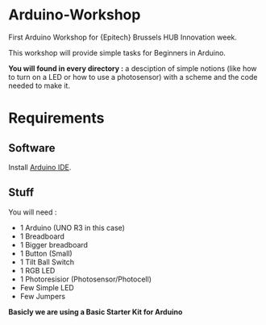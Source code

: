 # Arduino-Workshop

First Arduino Workshop for {Epitech} Brussels HUB Innovation week.

This workshop will provide simple tasks for Beginners in Arduino.

**You will found in every directory :** a desciption of simple notions (like how to turn on a LED or how to use a photosensor) with a scheme and the code needed to make it.

# Requirements

## Software

Install [Arduino IDE](https://www.arduino.cc/en/main/software).

## Stuff

You will need :
* 1 Arduino (UNO R3 in this case)
* 1 Breadboard
* 1 Bigger breadboard
* 1 Button (Small)
* 1 Tilt Ball Switch
* 1 RGB LED
* 1 Photoresisior (Photosensor/Photocell)
* Few Simple LED
* Few Jumpers

**Basicly we are using a Basic Starter Kit for Arduino**
